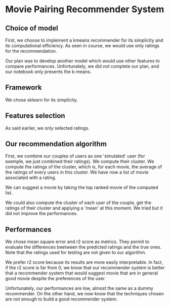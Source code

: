 # Movie Pairing Recommender System

## Choice of model

First, we choose to implement a kmeans recommender for its simplicity and its computational efficiency.
As seen in course, we would use only ratings for the recommendation.

Our plan was to develop another model which would use other features to compare performances.
Unfortunately, we did not complete our plan, and our notebook only presents the k-means.

## Framework

We chose sklearn for its simplicity.

## Features selection

As said earlier, we only selected ratings.

## Our recommendation algorithm

First, we combine our couples of users as one 'simulated' user (for exemple, we just combined their ratings).
We compute their cluster.
We compute the ratings of the cluster, which is, for each movie, the average of the ratings of every users in this cluster.
We have now a list of movie associated with a rating.

We can suggest a movie by taking the top ranked movie of the computed list. 

We could also compute the cluster of each user of the couple, get the ratings of their cluster and applying a 'mean' at this moment.
We tried but it did not improve the performances.

## Performances

We chose mean square error and r2 score as metrics.
They permit to evaluate the differences beetween the predicted ratings and the true ones.
Note that the ratings used for testing are not given to our algorithm.

We prefer r2 score because its results are more easily interpretable.
In fact, if the r2 score is far from 0, we know that our recommender system is better that a recommender system that would suggest movie that are in general good movie despite the preferences of the user

Unfortunately, our performances are low, almost the same as a dummy recommender.
On the other hand, we now know that the techniques chosen are not enough to build a good recommender system.